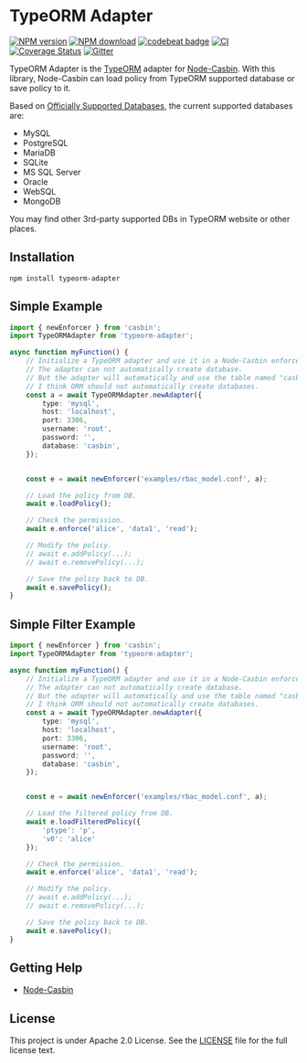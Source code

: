 TypeORM Adapter
====
[![NPM version][npm-image]][npm-url]
[![NPM download][download-image]][download-url]
[![codebeat badge](https://codebeat.co/badges/7b938f17-ac89-4ee9-b3cc-787b5e94720d)](https://codebeat.co/projects/github-com-node-casbin-typeorm-adapter-master)
[![CI](https://github.com/node-casbin/typeorm-adapter/actions/workflows/ci.yml/badge.svg)](https://github.com/node-casbin/typeorm-adapter/actions/workflows/ci.yml)
[![Coverage Status](https://coveralls.io/repos/github/node-casbin/typeorm-adapter/badge.svg?branch=master)](https://coveralls.io/github/node-casbin/typeorm-adapter?branch=master)
[![Gitter](https://badges.gitter.im/Join%20Chat.svg)](https://gitter.im/casbin/lobby)

[npm-image]: https://img.shields.io/npm/v/typeorm-adapter.svg?style=flat-square
[npm-url]: https://npmjs.org/package/typeorm-adapter
[download-image]: https://img.shields.io/npm/dm/typeorm-adapter.svg?style=flat-square
[download-url]: https://npmjs.org/package/typeorm-adapter

TypeORM Adapter is the [TypeORM](https://github.com/typeorm/typeorm) adapter for [Node-Casbin](https://github.com/casbin/node-casbin). With this library, Node-Casbin can load policy from TypeORM supported database or save policy to it.

Based on [Officially Supported Databases](http://typeorm.io), the current supported databases are:

- MySQL
- PostgreSQL
- MariaDB
- SQLite
- MS SQL Server
- Oracle
- WebSQL
- MongoDB 


You may find other 3rd-party supported DBs in TypeORM website or other places.

## Installation

    npm install typeorm-adapter

## Simple Example

```typescript
import { newEnforcer } from 'casbin';
import TypeORMAdapter from 'typeorm-adapter';

async function myFunction() {
    // Initialize a TypeORM adapter and use it in a Node-Casbin enforcer:
    // The adapter can not automatically create database.
    // But the adapter will automatically and use the table named "casbin_rule".
    // I think ORM should not automatically create databases.  
    const a = await TypeORMAdapter.newAdapter({
        type: 'mysql',
        host: 'localhost',
        port: 3306,
        username: 'root',
        password: '',
        database: 'casbin',
    });


    const e = await newEnforcer('examples/rbac_model.conf', a);

    // Load the policy from DB.
    await e.loadPolicy();

    // Check the permission.
    await e.enforce('alice', 'data1', 'read');

    // Modify the policy.
    // await e.addPolicy(...);
    // await e.removePolicy(...);

    // Save the policy back to DB.
    await e.savePolicy();
}
```

## Simple Filter Example

```typescript
import { newEnforcer } from 'casbin';
import TypeORMAdapter from 'typeorm-adapter';

async function myFunction() {
    // Initialize a TypeORM adapter and use it in a Node-Casbin enforcer:
    // The adapter can not automatically create database.
    // But the adapter will automatically and use the table named "casbin_rule".
    // I think ORM should not automatically create databases.  
    const a = await TypeORMAdapter.newAdapter({
        type: 'mysql',
        host: 'localhost',
        port: 3306,
        username: 'root',
        password: '',
        database: 'casbin',
    });


    const e = await newEnforcer('examples/rbac_model.conf', a);

    // Load the filtered policy from DB.
    await e.loadFilteredPolicy({
        'ptype': 'p',
        'v0': 'alice'
    });

    // Check the permission.
    await e.enforce('alice', 'data1', 'read');

    // Modify the policy.
    // await e.addPolicy(...);
    // await e.removePolicy(...);

    // Save the policy back to DB.
    await e.savePolicy();
}
```
## Getting Help

- [Node-Casbin](https://github.com/casbin/node-casbin)

## License

This project is under Apache 2.0 License. See the [LICENSE](LICENSE) file for the full license text.

